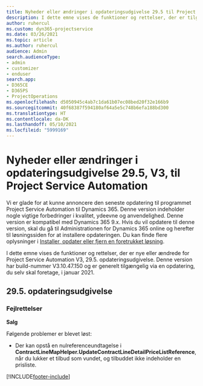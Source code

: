 ```yaml
---
title: Nyheder eller ændringer i opdateringsudgivelse 29.5 til Project Service Automation hotfix V3
description: I dette emne vises de funktioner og rettelser, der er tilgængelige i Project Service Automation, opdateringsudgivelse 29.5 hotfix, V3.
author: ruhercul
ms.custom: dyn365-projectservice
ms.date: 03/26/2021
ms.topic: article
ms.author: ruhercul
audience: Admin
search.audienceType:
- admin
- customizer
- enduser
search.app:
- D365CE
- D365PS
- ProjectOperations
ms.openlocfilehash: d5050945c4ab7c1da61b07ec08bed20f32e166b9
ms.sourcegitcommit: 40f68387f594180af64a5e5c748b6efa188bd300
ms.translationtype: HT
ms.contentlocale: da-DK
ms.lasthandoff: 05/10/2021
ms.locfileid: "5999169"
---
```

# <a name="whats-new-or-changed-in-project-service-automation-update-release-295-v3"></a>Nyheder eller ændringer i opdateringsudgivelse 29.5, V3, til Project Service Automation

Vi er glade for at kunne annoncere den seneste opdatering til programmet Project Service Automation til Dynamics 365. Denne version indeholder nogle vigtige forbedringer i kvalitet, ydeevne og anvendelighed. Denne version er kompatibel med Dynamics 365 9.x. Hvis du vil opdatere til denne version, skal du gå til Administrationen for Dynamics 365 online og herefter til løsningssiden for at installere opdateringen. Du kan finde flere oplysninger i [Installer, opdater eller fjern en foretrukket løsning](/power-platform/admin/install-remove-preferred-solution.md).

I dette emne vises de funktioner og rettelser, der er nye eller ændrede for Project Service Automation V3, 29.5. opdateringsudgivelse. Denne version har build-nummer V3.10.47.150 og er generelt tilgængelig via en opdatering, du selv skal foretage, i januar 2021.

## <a name="update-release-295"></a>29.5. opdateringsudgivelse

### <a name="bug-fixes"></a>Fejlrettelser


**Salg**

Følgende problemer er blevet løst:

- Der kan opstå en nulreferenceundtagelse i **ContractLineMapHelper.UpdateContractLineDetailPriceListReference**, når du lukker et tilbud som vundet, og tilbuddet ikke indeholder en prisliste.


[!INCLUDE[footer-include](../includes/footer-banner.md)]
